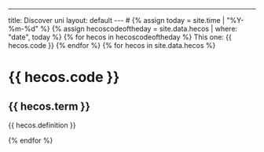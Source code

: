 ---
title: Discover uni
layout: default
--- #
{% assign today = site.time | "%Y-%m-%d" %}
{% assign hecoscodeoftheday = site.data.hecos | where: "date", today %}
{% for hecos in hecoscodeoftheday %}
This one: {{ hecos.code }}
{% endfor %}
{% for hecos in site.data.hecos %}
  <h1>  {{ hecos.code }} </h1>
  <h2> {{ hecos.term }} </h2>
  <p> {{ hecos.definition }} </p>
{% endfor %}
